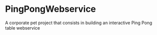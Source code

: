 # PingPongWebservice
A corporate pet project that consists in building an interactive Ping Pong table webservice

